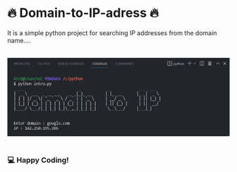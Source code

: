  # 🔥 Domain-to-IP-adress 🔥
It is a simple python project for searching IP addresses from the domain name....  
<br/>

<img src="https://github.com/chanchol-kumar/Domain-to-IP-adress/blob/main/demo.PNG" width="3000" title="interface"/> 
<br/>
<br/>

### 💻 Happy Coding!
